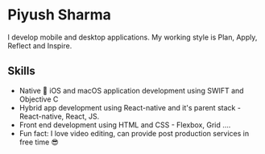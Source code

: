 # Piyush Sharma 

I develop mobile and desktop applications. My working style is Plan, Apply, Reflect and Inspire.

## Skills

* Native  iOS and macOS application development using SWIFT and Objective C
* Hybrid app development using React-native and it's parent stack - React-native, React, JS.
* Front end development using HTML and CSS - Flexbox, Grid ....
* Fun fact: I love video editing, can provide post production services in free time 😎 



<!---
piyusharma13/piyusharma13 is a ✨ special ✨ repository because its `README.md` (this file) appears on your GitHub profile.
You can click the Preview link to take a look at your changes.
--->
